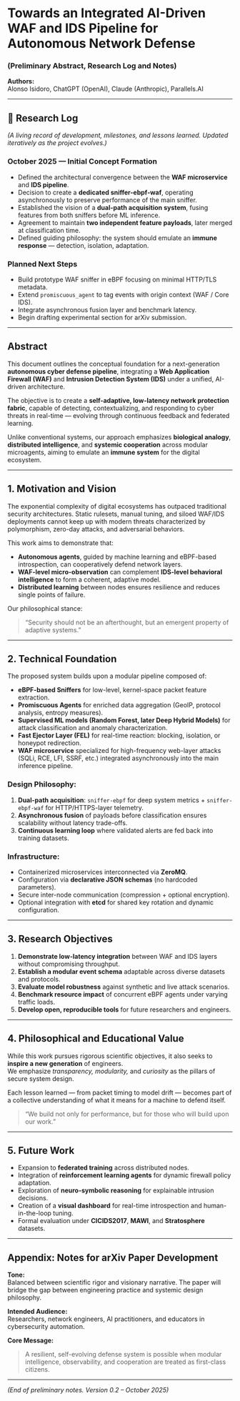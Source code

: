 # Towards an Integrated AI-Driven WAF and IDS Pipeline for Autonomous Network Defense
### (Preliminary Abstract, Research Log and Notes)

**Authors:**  
Alonso Isidoro, ChatGPT (OpenAI), Claude (Anthropic), Parallels.AI

---

## 🧠 Research Log

*(A living record of development, milestones, and lessons learned. Updated iteratively as the project evolves.)*

### October 2025 — Initial Concept Formation
- Defined the architectural convergence between the **WAF microservice** and **IDS pipeline**.
- Decision to create a **dedicated sniffer-ebpf-waf**, operating asynchronously to preserve performance of the main sniffer.
- Established the vision of a **dual-path acquisition system**, fusing features from both sniffers before ML inference.
- Agreement to maintain **two independent feature payloads**, later merged at classification time.
- Defined guiding philosophy: the system should emulate an **immune response** — detection, isolation, adaptation.

### Planned Next Steps
- Build prototype WAF sniffer in eBPF focusing on minimal HTTP/TLS metadata.
- Extend `promiscuous_agent` to tag events with origin context (WAF / Core IDS).
- Integrate asynchronous fusion layer and benchmark latency.
- Begin drafting experimental section for arXiv submission.

---

## Abstract

This document outlines the conceptual foundation for a next-generation **autonomous cyber defense pipeline**, integrating a **Web Application Firewall (WAF)** and **Intrusion Detection System (IDS)** under a unified, AI-driven architecture.

The objective is to create a **self-adaptive, low-latency network protection fabric**, capable of detecting, contextualizing, and responding to cyber threats in real-time — evolving through continuous feedback and federated learning.

Unlike conventional systems, our approach emphasizes **biological analogy**, **distributed intelligence**, and **systemic cooperation** across modular microagents, aiming to emulate an **immune system** for the digital ecosystem.

---

## 1. Motivation and Vision

The exponential complexity of digital ecosystems has outpaced traditional security architectures. Static rulesets, manual tuning, and siloed WAF/IDS deployments cannot keep up with modern threats characterized by polymorphism, zero-day attacks, and adversarial behaviors.

This work aims to demonstrate that:
- **Autonomous agents**, guided by machine learning and eBPF-based introspection, can cooperatively defend network layers.
- **WAF-level micro-observation** can complement **IDS-level behavioral intelligence** to form a coherent, adaptive model.
- **Distributed learning** between nodes ensures resilience and reduces single points of failure.

Our philosophical stance:
> “Security should not be an afterthought, but an emergent property of adaptive systems.”

---

## 2. Technical Foundation

The proposed system builds upon a modular pipeline composed of:
- **eBPF-based Sniffers** for low-level, kernel-space packet feature extraction.
- **Promiscuous Agents** for enriched data aggregation (GeoIP, protocol analysis, entropy measures).
- **Supervised ML models (Random Forest, later Deep Hybrid Models)** for attack classification and anomaly characterization.
- **Fast Ejector Layer (FEL)** for real-time reaction: blocking, isolation, or honeypot redirection.
- **WAF microservice** specialized for high-frequency web-layer attacks (SQLi, RCE, LFI, SSRF, etc.) integrated asynchronously into the main inference pipeline.

### Design Philosophy:
1. **Dual-path acquisition**: `sniffer-ebpf` for deep system metrics + `sniffer-ebpf-waf` for HTTP/HTTPS-layer telemetry.
2. **Asynchronous fusion** of payloads before classification ensures scalability without latency trade-offs.
3. **Continuous learning loop** where validated alerts are fed back into training datasets.

### Infrastructure:
- Containerized microservices interconnected via **ZeroMQ**.
- Configuration via **declarative JSON schemas** (no hardcoded parameters).
- Secure inter-node communication (compression + optional encryption).
- Optional integration with **etcd** for shared key rotation and dynamic configuration.

---

## 3. Research Objectives

1. **Demonstrate low-latency integration** between WAF and IDS layers without compromising throughput.
2. **Establish a modular event schema** adaptable across diverse datasets and protocols.
3. **Evaluate model robustness** against synthetic and live attack scenarios.
4. **Benchmark resource impact** of concurrent eBPF agents under varying traffic loads.
5. **Develop open, reproducible tools** for future researchers and engineers.

---

## 4. Philosophical and Educational Value

While this work pursues rigorous scientific objectives, it also seeks to **inspire a new generation** of engineers.  
We emphasize *transparency, modularity,* and *curiosity* as the pillars of secure system design.

Each lesson learned — from packet timing to model drift — becomes part of a collective understanding of what it means for a machine to defend itself.

> “We build not only for performance, but for those who will build upon our work.”

---

## 5. Future Work

- Expansion to **federated training** across distributed nodes.
- Integration of **reinforcement learning agents** for dynamic firewall policy adaptation.
- Exploration of **neuro-symbolic reasoning** for explainable intrusion decisions.
- Creation of a **visual dashboard** for real-time introspection and human-in-the-loop tuning.
- Formal evaluation under **CICIDS2017**, **MAWI**, and **Stratosphere** datasets.

---

## Appendix: Notes for arXiv Paper Development

**Tone:**  
Balanced between scientific rigor and visionary narrative. The paper will bridge the gap between engineering practice and systemic design philosophy.

**Intended Audience:**  
Researchers, network engineers, AI practitioners, and educators in cybersecurity automation.

**Core Message:**
> A resilient, self-evolving defense system is possible when modular intelligence, observability, and cooperation are treated as first-class citizens.

---

*(End of preliminary notes. Version 0.2 – October 2025)*

